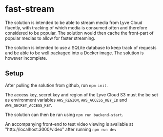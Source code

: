 # fast-stream

The solution is intended to be able to stream media from Lyve Cloud fluently, with tracking of which media
is consumed often and therefore considered to be popular. The solution would then cache the front-part of popular
medias to allow for faster streaming. 

The solution is intended to use a SQLite database to keep track of requests and be able to be well packaged into a Docker image. The solution is however incomplete. 

## Setup 
After pulling the solution from github, run `npm init`. 

The access key, secret key and region of the Lyve Cloud S3 must the be set as environment variables `AWS_REGION`, `AWS_ACCESS_KEY_ID` and `AWS_SECRET_ACCESS_KEY`.

The solution can then be ran using `npm run backend-start`. 

An accompanying front-end to test video viewing is available at "http://localhost:3000/video" after running `npm run dev`
